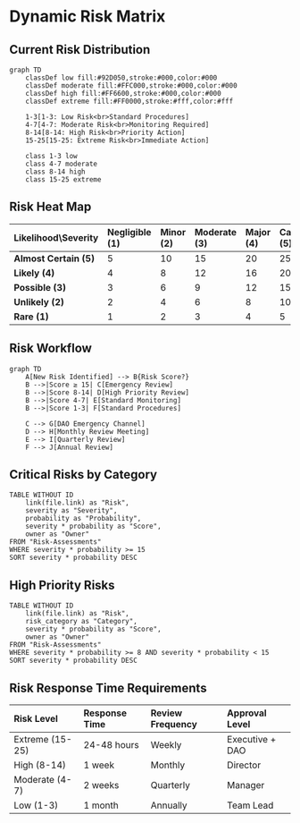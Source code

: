 # Dynamic Risk Matrix

## Current Risk Distribution

```mermaid
graph TD
    classDef low fill:#92D050,stroke:#000,color:#000
    classDef moderate fill:#FFC000,stroke:#000,color:#000
    classDef high fill:#FF6600,stroke:#000,color:#000
    classDef extreme fill:#FF0000,stroke:#fff,color:#fff
    
    1-3[1-3: Low Risk<br>Standard Procedures] 
    4-7[4-7: Moderate Risk<br>Monitoring Required]
    8-14[8-14: High Risk<br>Priority Action]
    15-25[15-25: Extreme Risk<br>Immediate Action]
    
    class 1-3 low
    class 4-7 moderate
    class 8-14 high
    class 15-25 extreme
```

## Risk Heat Map

| Likelihood\Severity | Negligible (1) | Minor (2) | Moderate (3) | Major (4) | Catastrophic (5) |
| :-- | :-- | :-- | :-- | :-- | :-- |
| **Almost Certain (5)** | 5 | 10 | 15 | 20 | 25 |
| **Likely (4)** | 4 | 8 | 12 | 16 | 20 |
| **Possible (3)** | 3 | 6 | 9 | 12 | 15 |
| **Unlikely (2)** | 2 | 4 | 6 | 8 | 10 |
| **Rare (1)** | 1 | 2 | 3 | 4 | 5 |

## Risk Workflow

```mermaid
graph TD
    A[New Risk Identified] --> B{Risk Score?}
    B -->|Score ≥ 15| C[Emergency Review]
    B -->|Score 8-14| D[High Priority Review]
    B -->|Score 4-7| E[Standard Monitoring]
    B -->|Score 1-3| F[Standard Procedures]
    
    C --> G[DAO Emergency Channel]
    D --> H[Monthly Review Meeting]
    E --> I[Quarterly Review]
    F --> J[Annual Review]
```

## Critical Risks by Category

```dataview
TABLE WITHOUT ID 
    link(file.link) as "Risk", 
    severity as "Severity",
    probability as "Probability",
    severity * probability as "Score",
    owner as "Owner"
FROM "Risk-Assessments"
WHERE severity * probability >= 15
SORT severity * probability DESC
```

## High Priority Risks

```dataview
TABLE WITHOUT ID 
    link(file.link) as "Risk", 
    risk_category as "Category",
    severity * probability as "Score",
    owner as "Owner"
FROM "Risk-Assessments"
WHERE severity * probability >= 8 AND severity * probability < 15
SORT severity * probability DESC
```

## Risk Response Time Requirements

| Risk Level | Response Time | Review Frequency | Approval Level |
| :-- | :-- | :-- | :-- |
| Extreme (15-25) | 24-48 hours | Weekly | Executive + DAO |
| High (8-14) | 1 week | Monthly | Director |
| Moderate (4-7) | 2 weeks | Quarterly | Manager |
| Low (1-3) | 1 month | Annually | Team Lead | 